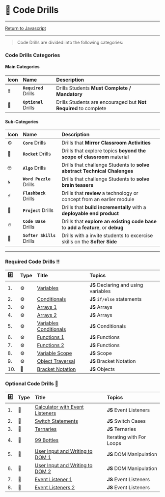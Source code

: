 # :dart: Code Drills

<hr> 

[Return to Javascript](../../../README.md#javascript)

<hr>

> Code Drills are divided into the following categories: 

### Code Drills Categories

#### **Main Categories**

| Icon | Name | Description |
|:--|:--|:--|
| :bangbang:  | **`Required`** Drills  | Drills Students **Must Complete / Mandatory** |
| :diamond_shape_with_a_dot_inside:  | **`Optional`** Drills  | Drills Students are encouraged but **Not Required** to complete |

#### **Sub-Categories**

| Icon | Name | Description |
|:--|:--|:--|
| :gear:  | **`Core`** Drills  | Drills that **Mirror Classroom Activities**|
| :rocket:  | **`Rocket`** Drills  | Drills that explore topics **beyond the scope of classroom** material  |
| :nerd_face: | **`Algo`** Drills  | Drills that challenge Students to **solve abstract Technical Chalenges** |
| :cyclone: | **`Word Puzzle`** Drills  | Drills that challenge Students to **solve brain teasers**  |
|  :zap: | **`Flashback`** Drills  | Drills that **review** a technology or concept from an earlier module  |
| :triangular_flag_on_post: | **`Project`** Drills  | Drills that **build incrementally** with a **deployable end product** |
| :fire:  | **`Code Base`** Drills  | Drills that **explore an existing code base** to **add a feature**, or **debug** |
| :radio_button: | **`Softer Skills`** Drills  | Drills with a invite students to excercise skills on the **Softer Side** |

<hr> 

### Required Code Drills :bangbang:

| :hash: | Type | Title | Topics|
| :-- | :-- | :-- |:-- |
| 1. | :gear: | [Variables](./00-required-code-drills/01-core-js-variables) | **JS** Declaring and using variables
| 2. | :gear: | [Conditionals](./00-required-code-drills/02-core-js-conditionals) | **JS**  `if/else` statements
| 3. | :gear: | [Arrays 1](./00-required-code-drills/03-core-js-arrays-1) | **JS** Arrays
| 4. | :gear: | [Arrays 2](./00-required-code-drills/04-core-js-arrays-2) | **JS**  Arrays
| 5. | :gear: | [Variables Conditionals](./00-required-code-drills/05-flash-variables-conditionals) | **JS** Conditionals
| 6. | :gear: | [Functions 1](./00-required-code-drills/06-core-js-functions-1) | **JS** Functions
| 7. | :gear: | [Functions 2](./00-required-code-drills/07-core-js-functions-2) | **JS** Functions
| 8. | :gear: | [Variable Scope](./00-required-code-drills/08-core-js-variable-scope) | **JS** Scope
| 9. | :gear: | [Object Traversal](./00-required-code-drills/09-rock-js-object-traversal) | **JS** Bracket Notation
| 10. | :rocket: | [Bracket Notation](./00-required-code-drills/10-core-js-bracket-notation) | **JS** Objects

###  Optional Code Drills :diamond_shape_with_a_dot_inside:

| :hash: | Type | Title | Topics|
| :-- | :-- | :-- |:-- |
| 1. | :triangular_flag_on_post: | [Calculator with Event Listeners](./01-optional-code-drills/01-proj-js-calculator) | **JS** Event Listeners
| 2. | :rocket: | [Switch Statements](./01-optional-code-drills/02-rock-js-switch-statements) | **JS** Switch Cases
| 3. | :rocket: | [Ternaries](./01-optional-code-drills/03-rock-js-ternaries) | **JS** Ternaries
| 4. | :rocket: | [99 Bottles](./01-optional-code-drills/04-99-bottles) | Iterating with For Loops
| 5. | :rocket: | [User Input and Writing to DOM 1](./01-optional-code-drills/05-core-js-user-input-and-dom-1) | **JS** DOM Manipulation |
| 6. | :rocket: | [User Input and Writing to DOM 2](./01-optional-code-drills/06-core-js-user-input-and-dom-2) | **JS**  DOM Manipulation |
| 7. | :triangular_flag_on_post: | [Event Listener 1](./01-optional-code-drills/07-proj-js-event-listener-1) | **JS** Event Listeners
| 8. | :triangular_flag_on_post: | [Event Listeners 2](./01-optional-code-drills/08-proj-js-event-listener-2) | **JS** Event Listeners